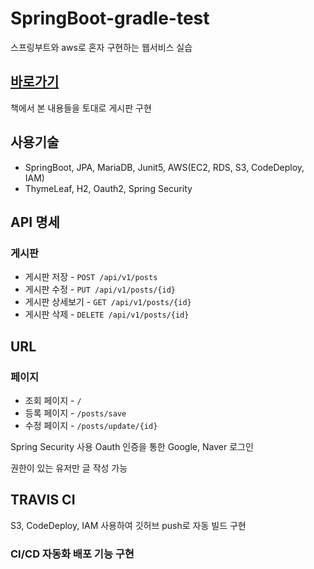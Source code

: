 # SpringBoot-gradle-test
스프링부트와 aws로 혼자 구현하는 웹서비스 실습
## **[바로가기](http://ec2-3-37-178-103.ap-northeast-2.compute.amazonaws.com:8080/)**

책에서 본 내용들을 토대로 게시판 구현

## 사용기술 
  - SpringBoot, JPA, MariaDB, Junit5, AWS(EC2, RDS, S3, CodeDeploy, IAM)
  - ThymeLeaf, H2, Oauth2, Spring Security

## API 명세
### 게시판
- 게시판 저장 - `POST /api/v1/posts` 
- 게시판 수정 - `PUT /api/v1/posts/{id}`
- 게시판 상세보기 - `GET /api/v1/posts/{id}`
- 게시판 삭제 - `DELETE /api/v1/posts/{id}`

## URL
### 페이지
- 조회 페이지 - `/`
- 등록 페이지 - `/posts/save`
- 수정 페이지 - `/posts/update/{id}` 

Spring Security 사용 Oauth 인증을 통한 Google, Naver 로그인

권한이 있는 유저만 글 작성 가능

## TRAVIS CI
S3, CodeDeploy, IAM 사용하여 깃허브 push로 자동 빌드 구현
### CI/CD 자동화 배포 기능 구현

